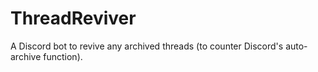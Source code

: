 # ThreadReviver
A Discord bot to revive any archived threads (to counter Discord's auto-archive function).
